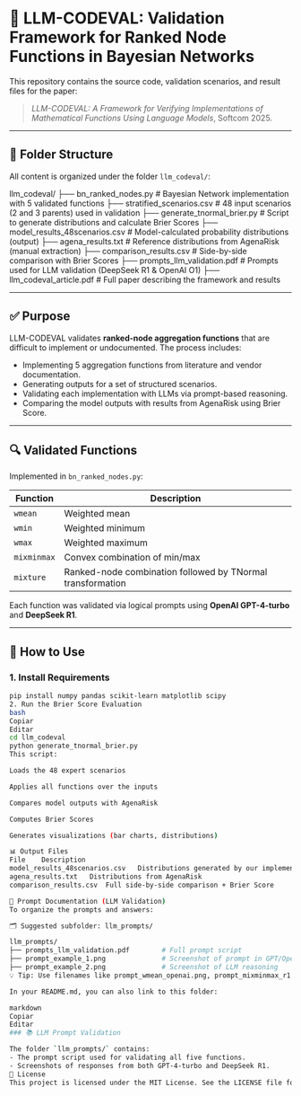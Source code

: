 # 🧠 LLM-CODEVAL: Validation Framework for Ranked Node Functions in Bayesian Networks

This repository contains the source code, validation scenarios, and result files for the paper:
  
> *LLM-CODEVAL: A Framework for Verifying Implementations of Mathematical Functions Using Language Models*, Softcom 2025.

---

## 📂 Folder Structure

All content is organized under the folder `llm_codeval/`:

llm_codeval/
├── bn_ranked_nodes.py # Bayesian Network implementation with 5 validated functions
├── stratified_scenarios.csv # 48 input scenarios (2 and 3 parents) used in validation
├── generate_tnormal_brier.py # Script to generate distributions and calculate Brier Scores
├── model_results_48scenarios.csv # Model-calculated probability distributions (output)
├── agena_results.txt # Reference distributions from AgenaRisk (manual extraction)
├── comparison_results.csv # Side-by-side comparison with Brier Scores
├── prompts_llm_validation.pdf # Prompts used for LLM validation (DeepSeek R1 & OpenAI O1)
├── llm_codeval_article.pdf # Full paper describing the framework and results

---

## ✅ Purpose

LLM-CODEVAL validates **ranked-node aggregation functions** that are difficult to implement or undocumented. The process includes:

- Implementing 5 aggregation functions from literature and vendor documentation.
- Generating outputs for a set of structured scenarios.
- Validating each implementation with LLMs via prompt-based reasoning.
- Comparing the model outputs with results from AgenaRisk using Brier Score.

---

## 🔍 Validated Functions

Implemented in `bn_ranked_nodes.py`:

| Function     | Description |
|--------------|-------------|
| `wmean`      | Weighted mean |
| `wmin`       | Weighted minimum |
| `wmax`       | Weighted maximum |
| `mixminmax`  | Convex combination of min/max |
| `mixture`    | Ranked-node combination followed by TNormal transformation |

Each function was validated via logical prompts using **OpenAI GPT-4-turbo** and **DeepSeek R1**.

---

## 🚀 How to Use

### 1. Install Requirements
```bash
pip install numpy pandas scikit-learn matplotlib scipy
2. Run the Brier Score Evaluation
bash
Copiar
Editar
cd llm_codeval
python generate_tnormal_brier.py
This script:

Loads the 48 expert scenarios

Applies all functions over the inputs

Compares model outputs with AgenaRisk

Computes Brier Scores

Generates visualizations (bar charts, distributions)

📊 Output Files
File	Description
model_results_48scenarios.csv	Distributions generated by our implementation
agena_results.txt	Distributions from AgenaRisk
comparison_results.csv	Full side-by-side comparison + Brier Score

📁 Prompt Documentation (LLM Validation)
To organize the prompts and answers:

🗂 Suggested subfolder: llm_prompts/

llm_prompts/
├── prompts_llm_validation.pdf        # Full prompt script
├── prompt_example_1.png              # Screenshot of prompt in GPT/OpenAI
├── prompt_example_2.png              # Screenshot of LLM reasoning
💡 Tip: Use filenames like prompt_wmean_openai.png, prompt_mixminmax_r1.png to easily track function and model.

In your README.md, you can also link to this folder:

markdown
Copiar
Editar
### 📚 LLM Prompt Validation

The folder `llm_prompts/` contains:
- The prompt script used for validating all five functions.
- Screenshots of responses from both GPT-4-turbo and DeepSeek R1.
📜 License
This project is licensed under the MIT License. See the LICENSE file for details.

